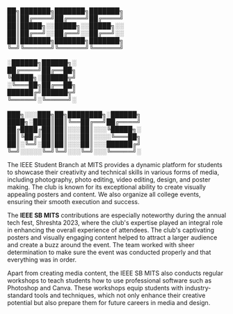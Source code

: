 
██╗███████╗███████╗███████╗     <br>
██║██╔════╝██╔════╝██╔════╝<br>
██║█████╗░░█████╗░░█████╗░░<br>
██║██╔══╝░░██╔══╝░░██╔══╝░░<br>
██║███████╗███████╗███████╗<br>
╚═╝╚══════╝╚══════╝╚══════╝<br>
<br>
░██████╗██████╗░<br>
██╔════╝██╔══██╗<br>
╚█████╗░██████╦╝<br>
░╚═══██╗██╔══██╗<br>
██████╔╝██████╦╝<br>
╚═════╝░╚═════╝░<br>
<br>
███╗░░░███╗██╗████████╗░██████╗<br>
████╗░████║██║╚══██╔══╝██╔════╝<br>
██╔████╔██║██║░░░██║░░░╚█████╗░<br>
██║╚██╔╝██║██║░░░██║░░░░╚═══██╗<br>
██║░╚═╝░██║██║░░░██║░░░██████╔╝<br>
╚═╝░░░░░╚═╝╚═╝░░░╚═╝░░░╚═════╝░<br>

The IEEE Student Branch at MITS provides a dynamic platform for students to showcase their creativity and technical skills in various forms of media, including photography, photo editing, video editing, design, and poster making. The club is known for its exceptional ability to create visually appealing posters and content. We also organize all college events, ensuring their smooth execution and success.

The **IEEE SB MITS** contributions are especially noteworthy during the annual tech fest, Shreshta 2023, where the club's expertise played an integral role in enhancing the overall experience of attendees. The club's captivating posters and visually engaging content helped to attract a larger audience and create a buzz around the event. The team worked with sheer determination to make sure the event was conducted properly and that everything was in order.

Apart from creating media content, the IEEE SB MITS also conducts regular workshops to teach students how to use professional software such as Photoshop and Canva. These workshops equip students with industry-standard tools and techniques, which not only enhance their creative potential but also prepare them for future careers in media and design.

<!--
**Here are some ideas to get you started:**

🙋‍♀️ A short introduction - what is your organization all about?
🌈 Contribution guidelines - how can the community get involved?
👩‍💻 Useful resources - where can the community find your docs? Is there anything else the community should know?
🍿 Fun facts - what does your team eat for breakfast?
🧙 Remember, you can do mighty things with the power of [Markdown](https://docs.github.com/github/writing-on-github/getting-started-with-writing-and-formatting-on-github/basic-writing-and-formatting-syntax)
-->
